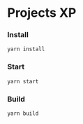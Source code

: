 # Projects XP

### Install

```shell
yarn install
```

### Start

```shell
yarn start
```

### Build

```shell
yarn build
```